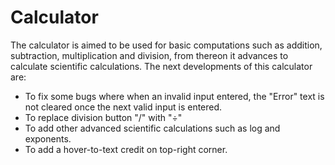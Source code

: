 # Calculator
The calculator is aimed to be used for basic computations such as addition, subtraction, multiplication and division, from thereon it advances to calculate scientific calculations. The next developments of this calculator are:
 * To fix some bugs where when an invalid input entered, the "Error" text is not cleared once the next valid input is entered.
 * To replace division button "/" with "÷"
 * To add other advanced scientific calculations such as log and exponents.
 * To add a hover-to-text credit on top-right corner.
